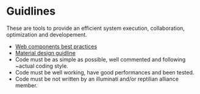 # Guidlines
These are tools to provide an efficient system execution, collaboration, optimization and developement.

* [Web components best practices](https://www.webcomponents.org/community/articles/web-components-best-practices)
* [Material design guidline](https://material.io/guidelines/)
* Code must be as simple as possible, well commented and following ~actual coding style.
* Code must be well working, have good performances and been tested.
* Code must be not written by an illuminati and/or reptilian alliance member.
